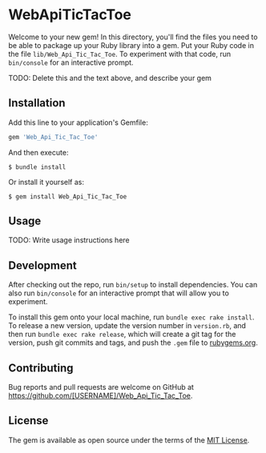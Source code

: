 # WebApiTicTacToe

Welcome to your new gem! In this directory, you'll find the files you need to be able to package up your Ruby library into a gem. Put your Ruby code in the file `lib/Web_Api_Tic_Tac_Toe`. To experiment with that code, run `bin/console` for an interactive prompt.

TODO: Delete this and the text above, and describe your gem

## Installation

Add this line to your application's Gemfile:

```ruby
gem 'Web_Api_Tic_Tac_Toe'
```

And then execute:

    $ bundle install

Or install it yourself as:

    $ gem install Web_Api_Tic_Tac_Toe

## Usage

TODO: Write usage instructions here

## Development

After checking out the repo, run `bin/setup` to install dependencies. You can also run `bin/console` for an interactive prompt that will allow you to experiment.

To install this gem onto your local machine, run `bundle exec rake install`. To release a new version, update the version number in `version.rb`, and then run `bundle exec rake release`, which will create a git tag for the version, push git commits and tags, and push the `.gem` file to [rubygems.org](https://rubygems.org).

## Contributing

Bug reports and pull requests are welcome on GitHub at https://github.com/[USERNAME]/Web_Api_Tic_Tac_Toe.


## License

The gem is available as open source under the terms of the [MIT License](https://opensource.org/licenses/MIT).
